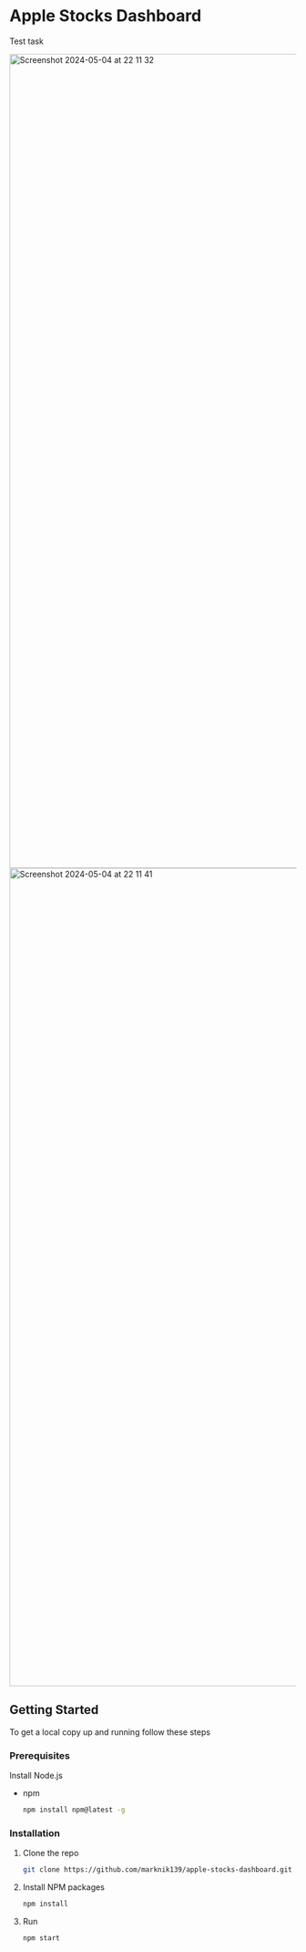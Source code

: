 # Apple Stocks Dashboard
Test task

<img width="1428" alt="Screenshot 2024-05-04 at 22 11 32" src="https://github.com/marknik139/apple-stocks-dashboard/assets/60853743/145afe40-ab3e-456b-8a3b-149a1aa2933a">
<img width="1435" alt="Screenshot 2024-05-04 at 22 11 41" src="https://github.com/marknik139/apple-stocks-dashboard/assets/60853743/764b9c76-67fe-4fa7-b07d-36c331631405">

<!-- GETTING STARTED -->
## Getting Started

To get a local copy up and running follow these steps

### Prerequisites

Install Node.js
* npm
  ```sh
  npm install npm@latest -g
  ```

### Installation

1. Clone the repo
   ```sh
   git clone https://github.com/marknik139/apple-stocks-dashboard.git
   ```
2. Install NPM packages
   ```sh
   npm install
   ```
3. Run
   ```sh
   npm start
   ```
